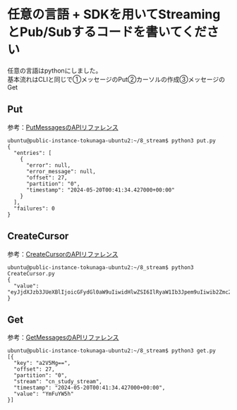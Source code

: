 # 任意の言語 + SDKを用いてStreamingとPub/Subするコードを書いてください

任意の言語はpythonにしました。<br>
基本流れはCLIと同じで①メッセージのPut②カーソルの作成③メッセージのGet<br>

## Put
参考：[PutMessagesのAPIリファレンス](https://docs.oracle.com/en-us/iaas/api/#/en/streaming/20180418/Message/PutMessages)
```
ubuntu@public-instance-tokunaga-ubuntu2:~/8_stream$ python3 put.py 
{
  "entries": [
    {
      "error": null,
      "error_message": null,
      "offset": 27,
      "partition": "0",
      "timestamp": "2024-05-20T00:41:34.427000+00:00"
    }
  ],
  "failures": 0
}

```
## CreateCursor
参考：[CreateCursorのAPIリファレンス](https://docs.oracle.com/en-us/iaas/api/#/en/streaming/20180418/Cursor/CreateCursor)
```
ubuntu@public-instance-tokunaga-ubuntu2:~/8_stream$ python3 CreateCursor.py 
{
  "value": "eyJjdXJzb3JUeXBlIjoicGFydGl0aW9uIiwidHlwZSI6IlRyaW1Ib3Jpem9uIiwib2Zmc2V0IjpudWxsLCJ0aW1lIjpudWxsLCJwYXJ0aXRpb24iOiIwIiwic3RyZWFtSWQiOiJvY2lkMS5zdHJlYW0ub2MxLmlhZC5hbWFhYWFhYXNzbDY1aXFhbWszeW9vaXluMmtiNjc0cXhqMnlvMmR1bnd3czNsN3FldXozZ2dnNzdpNnEiLCJleHBpcmF0aW9uIjoxNzE2MTY2NzgzMzEzLCJjdXJzb3JUeXBlIjoicGFydGl0aW9uIn0="
}
```

## Get
参考：[GetMessagesのAPIリファレンス](https://docs.oracle.com/en-us/iaas/api/#/en/streaming/20180418/Message/GetMessages)
```
ubuntu@public-instance-tokunaga-ubuntu2:~/8_stream$ python3 get.py 
[{
  "key": "a2V5Mg==",
  "offset": 27,
  "partition": "0",
  "stream": "cn_study_stream",
  "timestamp": "2024-05-20T00:41:34.427000+00:00",
  "value": "YmFuYW5h"
}]
```
